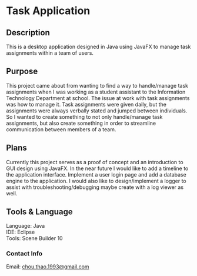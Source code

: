 # Task Application
## Description
This is a desktop application designed in Java using JavaFX to manage task assignments within a team of users.<br>

## Purpose
This project came about from wanting to find a way to handle/manage task assignments when I was working as a student assistant to the Information Technology Department at school. The issue at work with task assignments was how to manage it. Task assignments were given daily, but the assignments were always verbally stated and jumped between individuals. So I wanted to create something to not only handle/manage task assignments, but also create something in order to streamline communication between members of a team.<br>

## Plans
Currently this project serves as a proof of concept and an introduction to GUI design using JavaFX. In the near future I would like to add a timeline to the application interface. Implement a user login page and add a database engine to the application. I would also like to design/implement a logger to assist with troubleshooting/debugging maybe create with a log viewer as well.

## Tools & Language
Language: Java<br>
IDE: Eclipse<br>
Tools: Scene Builder 10<br>

### Contact Info
Email: <chou.thao.1993@gmail.com>